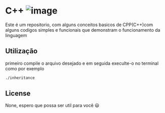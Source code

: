 # C++ ![image](https://img.shields.io/badge/C%23-239120?style=for-the-badge&logo=c-sharp&logoColor=white)
 Este é um repositorio, com alguns conceitos basicos de CPP(C++)com alguns codigos simples e funcionais que demonstram o funcionamento da linguagem 
 ## Utilização 
 primeiro compile o arquivo desejado e em seguida execulte-o no terminal como por exemplo 
 ```BASH
 ./inheritance
 ``` 
 ## License 
 None, espero que possa ser util para você 😃

